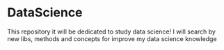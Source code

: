# DataScience
This repository it will be dedicated to study data science! I will search by new libs, methods and concepts for improve my data science knowledge 
